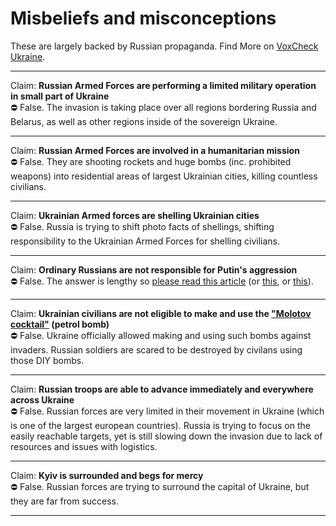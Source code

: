 # Misbeliefs and misconceptions

These are largely backed by Russian propaganda.
Find More on [VoxCheck Ukraine](https://voxukraine.org/en/category/voxukraine-informs/).

---

Claim: **Russian Armed Forces are performing a limited military operation in small part of Ukraine**  
⛔️ False. The invasion is taking place over all regions bordering Russia and Belarus, as well as other regions inside of the sovereign Ukraine.

---

Claim: **Russian Armed Forces are involved in a humanitarian mission**  
⛔️ False. They are shooting rockets and huge bombs (inc. prohibited weapons) into residential areas of largest Ukrainian cities, killing countless civilians.

---

Claim: **Ukrainian Armed forces are shelling Ukrainian cities**  
⛔️ False. Russia is trying to shift photo facts of shellings, shifting responsibility to the Ukrainian Armed Forces for shelling civilians.

---

Claim: **Ordinary Russians are not responsible for Putin's aggression**  
⛔️ False. The answer is lengthy so [please read this article](https://detector.media/in-english/article/197381/2022-03-11-the-reasons-every-russian-is-responsible-for-this-war) (or [this](https://www.atlanticcouncil.org/blogs/ukrainealert/not-just-putin-most-russians-support-the-war-in-ukraine/), or [this](https://www.opendemocracy.net/en/odr/what-do-ordinary-russians-think-about-the-invasion-of-ukraine/)).

---

Claim: **Ukrainian civilians are not eligible to make and use the ["Molotov cocktail"](https://en.wikipedia.org/wiki/Molotov_cocktail) (petrol bomb)**  
⛔️ False. Ukraine officially allowed making and using such bombs against invaders. Russian soldiers are scared to be destroyed by civilans using those DIY bombs.

---

Claim: **Russian troops are able to advance immediately and everywhere across Ukraine**  
⛔️ False. Russian forces are very limited in their movement in Ukraine (which is one of the largest european countries). Russia is trying to focus on the easily reachable targets, yet is still slowing down the invasion due to lack of resources and issues with logistics.

---

Claim: **Kyiv is surrounded and begs for mercy**  
⛔️ False. Russian forces are trying to surround the capital of Ukraine, but they are far from success.

---
